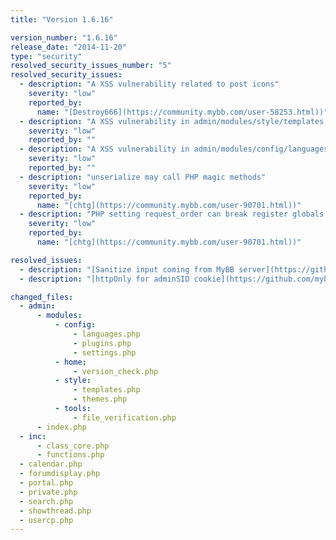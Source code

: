 ```yaml
---
title: "Version 1.6.16"

version_number: "1.6.16"
release_date: "2014-11-20"
type: "security"
resolved_security_issues_number: "5"
resolved_security_issues:
  - description: "A XSS vulnerability related to post icons"
    severity: "low"
    reported_by:
      name: "[Destroy666](https://community.mybb.com/user-58253.html))"
  - description: "A XSS vulnerability in admin/modules/style/templates.php"
    severity: "low"
    reported_by: ""
  - description: "A XSS vulnerability in admin/modules/config/languages.php"
    severity: "low"
    reported_by: ""
  - description: "unserialize may call PHP magic methods"
    severity: "low"
    reported_by:
      name: "[chtg](https://community.mybb.com/user-90701.html))"
  - description: "PHP setting request_order can break register globals handling"
    severity: "low"
    reported_by:
      name: "[chtg](https://community.mybb.com/user-90701.html))"

resolved_issues:
  - description: "[Sanitize input coming from MyBB server](https://github.com/mybb/mybb/issues/1617)"
  - description: "[httpOnly for adminSID cookie](https://github.com/mybb/mybb/issues/1622)"

changed_files:
  - admin:
      - modules:
          - config:
              - languages.php
              - plugins.php
              - settings.php
          - home:
              - version_check.php
          - style:
              - templates.php
              - themes.php
          - tools:
              - file_verification.php
      - index.php
  - inc:
      - class_core.php
      - functions.php
  - calendar.php
  - forumdisplay.php
  - portal.php
  - private.php
  - search.php
  - showthread.php
  - usercp.php
---
```


